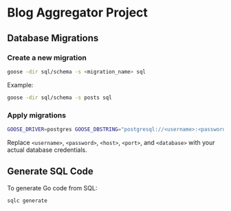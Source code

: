 # Blog Aggregator Project

## Database Migrations

### Create a new migration
```bash
goose -dir sql/schema -s <migration_name> sql
```
Example:
```bash
goose -dir sql/schema -s posts sql
```

### Apply migrations
```bash
GOOSE_DRIVER=postgres GOOSE_DBSTRING="postgresql://<username>:<password>@<host>:<port>/<database>" goose up -dir sql/schema -s
```
Replace `<username>`, `<password>`, `<host>`, `<port>`, and `<database>` with your actual database credentials.

## Generate SQL Code
To generate Go code from SQL:
```bash
sqlc generate
```